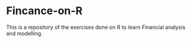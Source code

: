 # Fincance-on-R
This is a repository of the exercises done on R to learn Financial analysis and modelling. 
